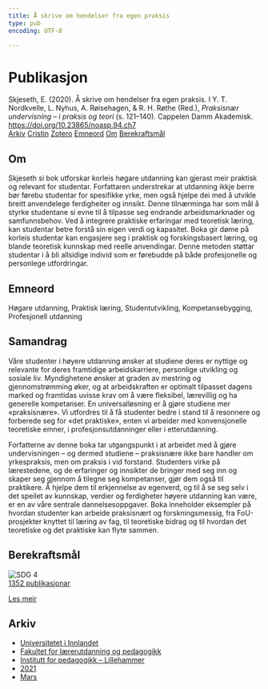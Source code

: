 ```yaml
---
title: Å skrive om hendelser fra egen praksis
type: pub
encoding: UTF-8

---
```

<h1>Publikasjon</h1>
<article id="csl-bib-container-Y7BV24MM" class="csl-bib-container">
  <div class="csl-bib-body"> <div class="csl-entry">Skjeseth, E. (2020). Å skrive om hendelser fra egen praksis. I Y. T. Nordkvelle, L. Nyhus, A. Røisehagen, &#38; R. H. Røthe (Red.), <i>Praksisnær undervisning – i praksis og teori</i> (s. 121–140). Cappelen Damm Akademisk. <a href="https://doi.org/10.23865/noasp.94.ch7">https://doi.org/10.23865/noasp.94.ch7</a></div> </div>
  <div class="csl-bib-buttons">
    <a href="#taxonomy-article-Y7BV24MM" alt="archive" class="csl-bib-button">Arkiv</a>
    <a href="https://app.cristin.no/results/show.jsf?id=1894471" alt="Cristin" class="csl-bib-button">Cristin</a>
    <a href="http://zotero.org/groups/5881554/items/Y7BV24MM" alt="Zotero" class="csl-bib-button">Zotero</a>
    <a href="#keywords-article-Y7BV24MM" alt="keywords" class="csl-bib-button">Emneord</a>
    <a href="#about-article-Y7BV24MM" alt="about_pub" class="csl-bib-button">Om</a>
    <a href="#sdg-article-Y7BV24MM" alt="sdg" class="csl-bib-button">Berekraftsmål</a>
  </div>
  <div id="csl-bib-meta-container-Y7BV24MM"></div>
</article>
<div id="csl-bib-meta-Y7BV24MM" class="csl-bib-meta">
  <article id="about-article-Y7BV24MM" class="about_pub-article">
    <h1>Om</h1>
    Skjeseth si bok utforskar korleis høgare utdanning kan gjerast meir praktisk og relevant for studentar. Forfattaren understrekar at utdanning ikkje berre bør førebu studentar for spesifikke yrke, men også hjelpe dei med å utvikle breitt anvendelege ferdigheiter og innsikt. Denne tilnærminga har som mål å styrke studentane si evne til å tilpasse seg endrande arbeidsmarknader og samfunnsbehov. Ved å integrere praktiske erfaringar med teoretisk læring, kan studentar betre forstå sin eigen verdi og kapasitet. Boka gir døme på korleis studentar kan engasjere seg i praktisk og forskingsbasert læring, og blande teoretisk kunnskap med reelle anvendingar. Denne metoden støttar studentar i å bli allsidige individ som er førebudde på både profesjonelle og personlege utfordringar.
  </article>
  <article id="keywords-article-Y7BV24MM" class="keywords-article">
    <h1>Emneord</h1>
    Høgare utdanning, Praktisk læring, Studentutvikling, Kompetansebygging, Profesjonell utdanning
  </article>
  <article id="abstract-article-Y7BV24MM" class="abstract-article">
    <h1>Samandrag</h1>
    Våre studenter i høyere utdanning ønsker at studiene deres er nyttige og relevante for deres framtidige arbeidskarriere, personlige utvikling og sosiale liv. Myndighetene ønsker at graden av mestring og gjennomstrømming øker, og at arbeidskraften er optimalt tilpasset dagens marked og framtidas uvisse krav om å være fleksibel, lærevillig og ha generelle kompetanser. En universalløsning er å gjøre studiene mer «praksisnære». Vi utfordres til å få studenter bedre i stand til å resonnere og forberede seg for «det praktiske», enten vi arbeider med konvensjonelle teoretiske emner, i profesjonsutdanninger eller i etterutdanning. 
 
Forfatterne av denne boka tar utgangspunkt i at arbeidet med å gjøre undervisningen – og dermed studiene – praksisnære ikke bare handler om yrkespraksis, men om praksis i vid forstand. Studenters virke på lærestedene, og de erfaringer og innsikter de bringer med seg inn og skaper seg gjennom å tilegne seg kompetanser, gjør dem også til praktikere. Å hjelpe dem til erkjennelse av egenverd, og til å se seg selv i det speilet av kunnskap, verdier og ferdigheter høyere utdanning kan være, er en av våre sentrale dannelsesoppgaver. Boka inneholder eksempler på hvordan studenter kan arbeide praksisnært og forskningsmessig, fra FoU-prosjekter knyttet til læring av fag, til teoretiske bidrag og til hvordan det teoretiske og det praktiske kan flyte sammen.
  </article>
  <article id="sdg-article-Y7BV24MM" class="sdg-article">
    <h1>Berekraftsmål</h1>
    <div class="sdg-container"><div id="sdg4" class="sdg">
        <img src="{{< params subfolder >}}images/sdg/sdg04_nn.png" class="image" alt="SDG 4">
        <div class="sdg-overlay">
          <a href="{{< params subfolder >}}nn/archive/?sdg=4#archive" class="sdg-publication-count"><span>1352</span> publikasjonar</a>
          <p><a href="https://fn.no/om-fn/fns-baerekraftsmaal/god-utdanning?lang=nno-NO" class="sdg-read-more">Les meir</a></p>
        </div>
      </div></div>
  </article>
  <article id="taxonomy-article-Y7BV24MM" class="taxonomy-article">
    <h1>Arkiv</h1>
    <ul>
      <li><a href="{{< params subfolder >}}nn/archive/?key=3DCRN523">Universitetet i Innlandet</a></li>
      <li><a href="{{< params subfolder >}}nn/archive/?key=WYNZA47F">Fakultet for lærerutdanning og pedagogikk</a></li>
      <li><a href="{{< params subfolder >}}nn/archive/?key=L8MA547R">Institutt for pedagogikk – Lillehammer</a></li>
      <li><a href="{{< params subfolder >}}nn/archive/?key=MD94ZHP9">2021</a></li>
      <li><a href="{{< params subfolder >}}nn/archive/?key=PNYCYT7K">Mars</a></li>
    </ul>
  </article>
</div>

